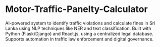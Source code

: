 # Motor-Traffic-Panelty-Calculator
AI-powered system to identify traffic violations and calculate fines in Sri Lanka using NLP techniques like NER and text classification. Built with Python (Flask/Django) and React.js, using a centralized legal database. Supports automation in traffic law enforcement and digital governance.
